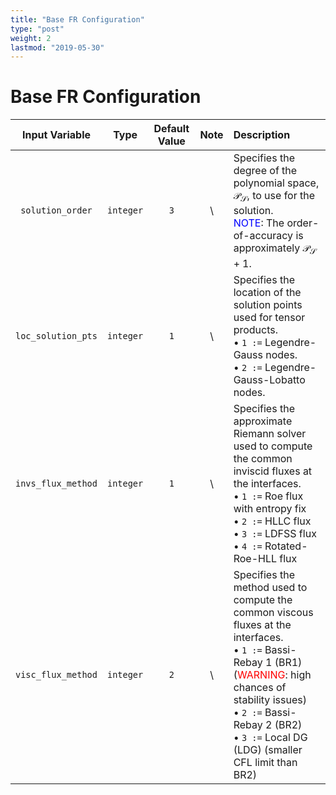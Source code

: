 ```yaml
---
title: "Base FR Configuration"
type: "post"
weight: 2
lastmod: "2019-05-30"
---
```


# Base FR Configuration

| Input Variable       | Type          | Default Value | Note  | Description                                                                                                                                                                                                                                                                                |
| :------------:       | :-----------: | :-----:       | :---: | :--------------------------------------------------------------------------------                                                                                                                                                                                                          |
| `solution_order`     | `integer`     | `3`           | \\    | Specifies the degree of the polynomial space, $\mathcal{P_S}$, to use for the solution. <br> <span style="color:blue">NOTE</span>: The order-of-accuracy is approximately $\mathcal{P_S}+1$.                                                                                                                                    |
| `loc_solution_pts`   | `integer`     | `1`           | \\    | Specifies the location of the solution points used for tensor products. <br> $\bullet$ `1 :=` Legendre-Gauss nodes. <br> $\bullet$ `2 :=` Legendre-Gauss-Lobatto nodes.                                                                                                                                        |
| `invs_flux_method`   | `integer`     | `1`           | \\    | Specifies the approximate Riemann solver used to compute the common inviscid fluxes at the interfaces. <br> $\bullet$ `1 :=` Roe flux with entropy fix <br> $\bullet$ `2 :=` HLLC flux <br> $\bullet$ `3 :=` LDFSS flux <br> $\bullet$ `4 :=` Rotated-Roe-HLL flux                                                                 |
| `visc_flux_method`   | `integer`     | `2`           | \\    | Specifies the method used to compute the common viscous fluxes at the interfaces. <br> $\bullet$ `1 :=` Bassi-Rebay 1 (BR1) (<span style="color:red">WARNING</span>: high chances of stability issues) <br> $\bullet$ `2 :=` Bassi-Rebay 2 (BR2) <br> $\bullet$ `3 :=` Local DG (LDG) (smaller CFL limit than BR2)                                      |

